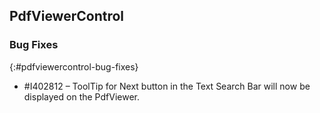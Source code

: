 ## PdfViewerControl

### Bug Fixes
{:#pdfviewercontrol-bug-fixes}
* \#I402812 – ToolTip for Next button in the Text Search Bar will now be displayed on the PdfViewer.
